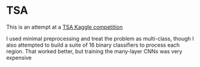# TSA

This is an attempt at a [TSA Kaggle competition](https://www.kaggle.com/c/passenger-screening-algorithm-challenge)

I used minimal preprocessing and treat the problem as multi-class, though I also attempted to build a suite of 16 binary classifiers to process each region. That worked better, but training the many-layer CNNs was very expensive
